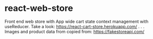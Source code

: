 # react-web-store
Front end web store with App wide cart state context management with useReducer.
Take a look: https://react-cart-store.herokuapp.com/
.
.
.
Images and product data from copied from: https://fakestoreapi.com/

